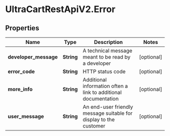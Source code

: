 # UltraCartRestApiV2.Error

## Properties
Name | Type | Description | Notes
------------ | ------------- | ------------- | -------------
**developer_message** | **String** | A technical message meant to be read by a developer | [optional] 
**error_code** | **String** | HTTP status code | [optional] 
**more_info** | **String** | Additional information often a link to additional documentation | [optional] 
**user_message** | **String** | An end-user friendly message suitable for display to the customer | [optional] 


